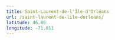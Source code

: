 ```yaml
---
title: Saint-Laurent-de-l'Île-d'Orléans
url: /saint-laurent-de-lile-dorleans/
latitude: 46.86
longitude: -71.011
---
```

